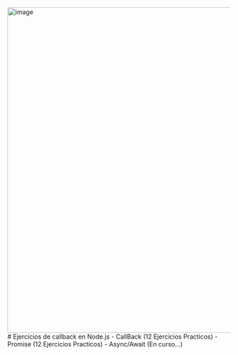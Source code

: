 <img width="1200" height="735" alt="image" src="https://github.com/user-attachments/assets/8b5b9626-1e2d-4390-acf2-85f2dcc1aa14" />
# Ejercicios de callback en Node.js
- CallBack (12 Ejercicios Practicos)
- Promise (12 Ejercicios Practicos)
- Async/Await (En curso...)
